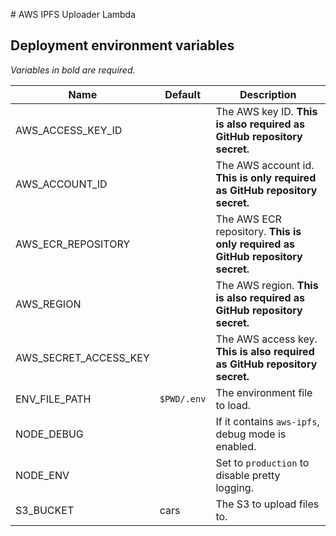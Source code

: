 # AWS IPFS Uploader Lambda

## Deployment environment variables

_Variables in bold are required._

| Name                  | Default     | Description                                                                    |
| --------------------- | ----------- | ------------------------------------------------------------------------------ |
| AWS_ACCESS_KEY_ID     |             | The AWS key ID. **This is also required as GitHub repository secret.**         |
| AWS_ACCOUNT_ID        |             | The AWS account id. **This is only required as GitHub repository secret.**     |
| AWS_ECR_REPOSITORY    |             | The AWS ECR repository. **This is only required as GitHub repository secret.** |
| AWS_REGION            |             | The AWS region. **This is also required as GitHub repository secret.**         |
| AWS_SECRET_ACCESS_KEY |             | The AWS access key. **This is also required as GitHub repository secret.**     |
| ENV_FILE_PATH         | `$PWD/.env` | The environment file to load.                                                  |
| NODE_DEBUG            |             | If it contains `aws-ipfs`, debug mode is enabled.                              |
| NODE_ENV              |             | Set to `production` to disable pretty logging.                                 |
| S3_BUCKET             | cars        | The S3 to upload files to.                                                     |
